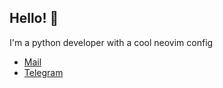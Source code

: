 ## Hello! 👋
I'm a python developer with a cool neovim config

- [Mail](mailto:dddyom@gmail.com)
- [Telegram](https://t.me/dddyom)
